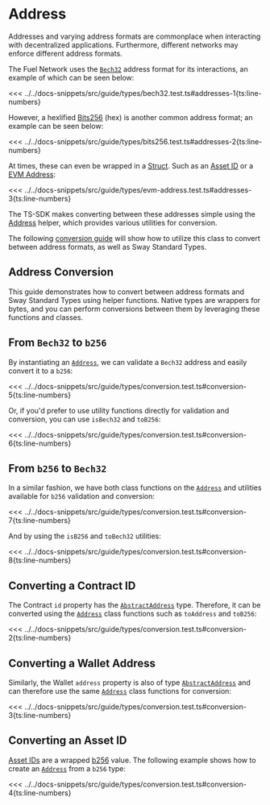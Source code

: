# Address

Addresses and varying address formats are commonplace when interacting with decentralized applications. Furthermore, different networks may enforce different address formats.

The Fuel Network uses the [`Bech32`](../types/bech32) address format for its interactions, an example of which can be seen below:

<<< ../../docs-snippets/src/guide/types/bech32.test.ts#addresses-1{ts:line-numbers}

However, a hexlified [Bits256](../types/bits256) (hex) is another common address format; an example can be seen below:

<<< ../../docs-snippets/src/guide/types/bits256.test.ts#addresses-2{ts:line-numbers}

At times, these can even be wrapped in a [Struct](../types/structs). Such as an [Asset ID](../types/asset-id) or a [EVM Address](../types/evm-address):

<<< ../../docs-snippets/src/guide/types/evm-address.test.ts#addresses-3{ts:line-numbers}

The TS-SDK makes converting between these addresses simple using the [Address](../types/address) helper, which provides various utilities for conversion.

The following [conversion guide](./address-conversion.md#address-conversion) will show how to utilize this class to convert between address formats, as well as Sway Standard Types.

## Address Conversion

This guide demonstrates how to convert between address formats and Sway Standard Types using helper functions. Native types are wrappers for bytes, and you can perform conversions between them by leveraging these functions and classes.

## From `Bech32` to `b256`

By instantiating an [`Address`](../../api/Address/Address), we can validate a `Bech32` address and easily convert it to a `b256`:

<<< ../../docs-snippets/src/guide/types/conversion.test.ts#conversion-5{ts:line-numbers}

Or, if you'd prefer to use utility functions directly for validation and conversion, you can use `isBech32` and `toB256`:

<<< ../../docs-snippets/src/guide/types/conversion.test.ts#conversion-6{ts:line-numbers}

## From `b256` to `Bech32`

In a similar fashion, we have both class functions on the [`Address`](../../api/Address/Address) and utilities available for `b256` validation and conversion:

<<< ../../docs-snippets/src/guide/types/conversion.test.ts#conversion-7{ts:line-numbers}

And by using the `isB256` and `toBech32` utilities:

<<< ../../docs-snippets/src/guide/types/conversion.test.ts#conversion-8{ts:line-numbers}

## Converting a Contract ID

The Contract `id` property has the [`AbstractAddress`](../types/address#abstractaddress-class) type. Therefore, it can be converted using the [`Address`](../../api/Address/Address) class functions such as `toAddress` and `toB256`:

<<< ../../docs-snippets/src/guide/types/conversion.test.ts#conversion-2{ts:line-numbers}

## Converting a Wallet Address

Similarly, the Wallet `address` property is also of type [`AbstractAddress`](../types/address#abstractaddress-class) and can therefore use the same [`Address`](../../api/Address/Address) class functions for conversion:

<<< ../../docs-snippets/src/guide/types/conversion.test.ts#conversion-3{ts:line-numbers}

## Converting an Asset ID

[Asset IDs](../types/asset-id) are a wrapped [b256](../types/bits256) value. The following example shows how to create an [`Address`](../../api/Address/Address) from a `b256` type:

<<< ../../docs-snippets/src/guide/types/conversion.test.ts#conversion-4{ts:line-numbers}
